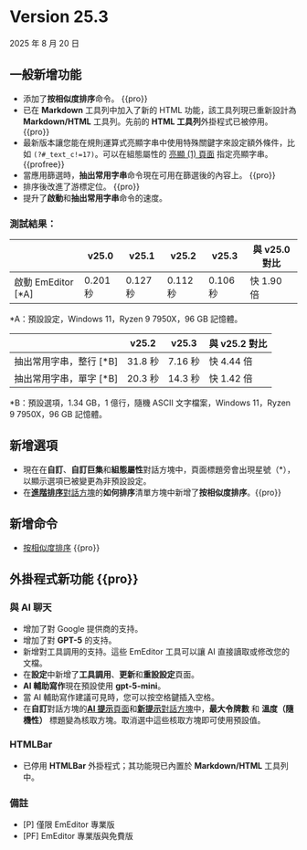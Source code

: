 # Version 25.3

2025 年 8 月 20 日

## 一般新增功能

- 添加了**按相似度排序**命令。 {{pro}}
- 已在 **Markdown** 工具列中加入了新的 HTML 功能，該工具列現已重新設計為 **Markdown/HTML** 工具列。先前的 **HTML 工具列**外掛程式已被停用。 {{pro}}
- 最新版本讓您能在規則運算式亮顯字串中使用特殊關鍵字來設定額外條件，比如 `(?#_text_c!=17)`。可以在組態屬性的 [亮顯 (1) 頁面](../dlg/properties/highlight1/index) 指定亮顯字串。 {{profree}}
- 當應用篩選時，**抽出常用字串**命令現在可用在篩選後的內容上。 {{pro}}
- 排序後改進了游標定位。 {{pro}}
- 提升了**啟動**和**抽出常用字串**命令的速度。

### 測試結果：

|  | v25.0 | v25.1 | v25.2 | v25.3 | 與 v25.0 對比 |
| --- | --- | --- | --- | --- | --- |
| 啟動 EmEditor \[\*A\] | 0.201 秒 | 0.127 秒 | 0.112 秒 | 0.106 秒 | 快 1.90 倍 |

\*A：預設設定，Windows 11，Ryzen 9 7950X，96 GB 記憶體。

|  | v25.2 | v25.3 | 與 v25.2 對比 |
| --- | --- | --- | --- |
| 抽出常用字串，整行 \[\*B\] | 31.8 秒 | 7.16 秒 | 快 4.44 倍 |
| 抽出常用字串，單字 \[\*B\] | 20.3 秒 | 14.3 秒 | 快 1.42 倍 |

\*B：預設選項，1.34 GB，1 億行，隨機 ASCII 文字檔案，Windows 11，Ryzen 9 7950X，96 GB 記憶體。

## 新增選項

- 現在在**自訂**、**自訂巨集**和**組態屬性**對話方塊中，頁面標題旁會出現星號（\*），以顯示選項已被變更為非預設設定。
- 在[**進階排序**對話方塊](../dlg/sort_multi/index)的**如何排序**清單方塊中新增了**按相似度排序**。{{pro}}


## 新增命令

- [按相似度排序](../cmd/sort/sort_similarity) {{pro}}


## 外掛程式新功能 {{pro}}

### 與 AI 聊天
- 增加了對 Google 提供商的支持。
- 增加了對 **GPT-5** 的支持。
- 新增對工具調用的支持。這些 EmEditor 工具可以讓 AI 直接讀取或修改您的文檔。
- 在**設定**中新增了**工具調用**、**更新**和**重設設定**頁面。
- **AI 輔助寫作**現在預設使用 **gpt-5-mini**。
- 當 AI 輔助寫作建議可見時，您可以按空格鍵插入空格。
- 在**自訂**對話方塊的[**AI 提示**頁面](../dlg/customize/ai_list/index)和[**新提示**對話方塊](../dlg/new_prompt/index)中，**最大令牌數** 和 **溫度（隨機性）** 標題變為核取方塊。取消選中這些核取方塊即可使用預設值。

### HTMLBar
- 已停用 **HTMLBar** 外掛程式；其功能現已內置於 **Markdown/HTML** 工具列中。

### 備註

- \[P\] 僅限 EmEditor 專業版
- \[PF\] EmEditor 專業版與免費版